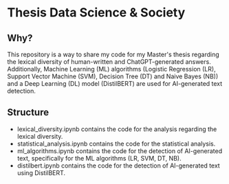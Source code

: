 # Thesis Data Science & Society

## Why?
This repository is a way to share my code for my Master's thesis regarding the lexical diversity of human-written and ChatGPT-generated answers. Additionally, Machine Learning (ML) algorithms (Logistic Regression (LR), Support Vector Machine (SVM), Decision Tree (DT) and Naive Bayes (NB)) and a Deep Learning (DL) model (DistilBERT) are used for AI-generated text detection. 

## Structure
- lexical_diversity.ipynb contains the code for the analysis regarding the lexical diversity.
- statistical_analysis.ipynb contains the code for the statistical analysis.
- ml_algorithms.ipynb contains the code for the detection of AI-generated text, specifically for the ML algorithms (LR, SVM, DT, NB).
- distilbert.ipynb contains the code for the detection of AI-generated text using DistilBERT.
